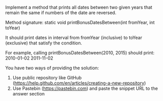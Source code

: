 Implement a method that prints all dates between two given years that remain the same if numbers of the date are reversed.

Method signature:
static void printBonusDatesBetween(int fromYear, int toYear)

It should print dates in interval from fromYear (inclusive) to toYear (exclusive) that satisfy the condition.

For example, calling printBonusDatesBetween(2010, 2015) should print:
2010-01-02
2011-11-02


You have two ways of providing the solution:
1. Use public repository like GitHub (https://help.github.com/en/articles/creating-a-new-repository)
2. Use Pastebin (https://pastebin.com) and paste the snippet URL to the answer section
